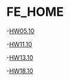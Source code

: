 # FE_HOME

-[HW05.10](https://vovel1987.github.io/FE_HOME/HW05.10/)

-[HW11.10](https://vovel1987.github.io/FE_HOME/HW11.10/)

-[HW13.10](https://vovel1987.github.io/FE_HOME/HW13.10/)

-[HW18.10](https://vovel1987.github.io/FE_HOME/HW18.10/)

